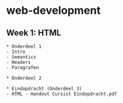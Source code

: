 # web-development
## Week 1: HTML
    * Onderdeel 1
    - Intro
    - Semantics
    - Headers
    - Paragrafen

    * Onderdeel 2

    * Eindopdracht (Onderdeel 3)
    - HTML - Handout Cursist Eindopdracht.pdf